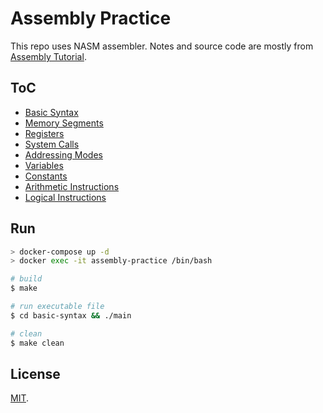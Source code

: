 # Assembly Practice

This repo uses NASM assembler. Notes and source code are mostly from [Assembly Tutorial](https://www.tutorialspoint.com/assembly_programming).

## ToC

+ [Basic Syntax](src/basic-syntax/README.md)
+ [Memory Segments](src/memory-segments/README.md)
+ [Registers](src/registers/README.md)
+ [System Calls](src/system-calls/README.md)
+ [Addressing Modes](src/addressing-modes/README.md)
+ [Variables](src/variables/README.md)
+ [Constants](src/constants/README.md)
+ [Arithmetic Instructions](src/arithmetic-instructions/README.md)
+ [Logical Instructions](src/logical-instructions/README.md)

## Run

```bash
> docker-compose up -d
> docker exec -it assembly-practice /bin/bash

# build
$ make

# run executable file
$ cd basic-syntax && ./main

# clean
$ make clean
```

## License

[MIT](LICENSE).
